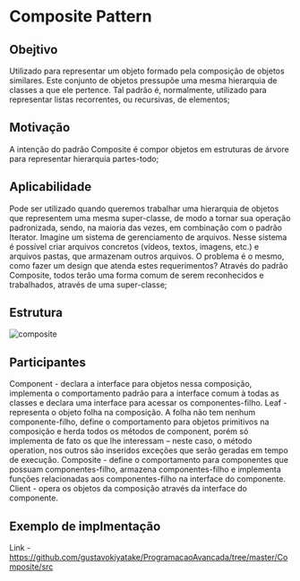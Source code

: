# Composite Pattern
## Obejtivo
Utilizado para representar um objeto formado pela composição de objetos similares. Este conjunto de objetos pressupõe uma mesma hierarquia de classes a que ele pertence. Tal padrão é, normalmente, utilizado para representar listas recorrentes, ou recursivas, de elementos;
## Motivação
A intenção do padrão Composite é compor objetos em estruturas de árvore para representar hierarquia partes-todo;
## Aplicabilidade
Pode ser utilizado quando queremos trabalhar uma hierarquia de objetos que representem uma mesma super-classe, de modo a tornar sua operação padronizada, sendo, na maioria das vezes, em combinação com o padrão Iterator. Imagine um sistema de gerenciamento de arquivos.
Nesse sistema é possível criar arquivos concretos (vídeos, textos, imagens, etc.) e arquivos pastas, que armazenam outros arquivos. O problema é o mesmo, como fazer um design que atenda estes requerimentos? Através do padrão Composite, todos terão uma forma comum de serem reconhecidos e trabalhados, através de uma super-classe;
## Estrutura 
![composite](https://user-images.githubusercontent.com/43156684/93627923-19308700-f9bc-11ea-8b6c-31108cf18c55.gif)
## Participantes
Component - declara a interface para objetos nessa composição, implementa o comportamento padrão para a interface comum à todas as classes e declara uma interface para acessar os componentes-filho. 
Leaf - representa o objeto folha na composição. A folha não tem nenhum componente-filho, define o comportamento para objetos primitivos na composição e herda todos os métodos de component, porém só implementa de fato os que lhe interessam – neste caso, o método operation, nos outros são inseridos exceções que serão geradas em tempo de execução.
Composite - define o comportamento para componentes que possuam componentes-filho, armazena componentes-filho e implementa funções relacionadas aos componentes-filho na interface do componente. 
Client - opera os objetos da composição através da interface do componente.
## Exemplo de implmentação
Link - https://github.com/gustavokiyatake/ProgramacaoAvancada/tree/master/Composite/src
